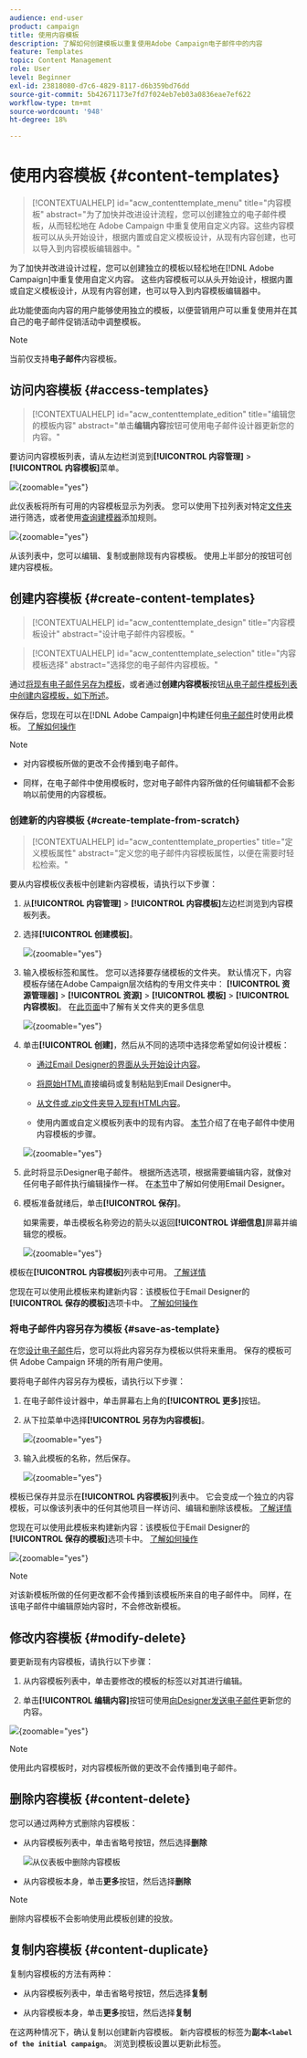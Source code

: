 ```yaml
---
audience: end-user
product: campaign
title: 使用内容模板
description: 了解如何创建模板以重复使用Adobe Campaign电子邮件中的内容
feature: Templates
topic: Content Management
role: User
level: Beginner
exl-id: 23818080-d7c6-4829-8117-d6b359bd76dd
source-git-commit: 5b42671173e7fd7f024eb7eb03a0836eae7ef622
workflow-type: tm+mt
source-wordcount: '948'
ht-degree: 18%

---
```


# 使用内容模板 {#content-templates}

>[!CONTEXTUALHELP]
>id="acw_contenttemplate_menu"
>title="内容模板"
>abstract="为了加快并改进设计流程，您可以创建独立的电子邮件模板，从而轻松地在 Adobe Campaign 中重复使用自定义内容。这些内容模板可以从头开始设计，根据内置或自定义模板设计，从现有内容创建，也可以导入到内容模板编辑器中。"

为了加快并改进设计过程，您可以创建独立的模板以轻松地在[!DNL Adobe Campaign]中重复使用自定义内容。 这些内容模板可以从头开始设计，根据内置或自定义模板设计，从现有内容创建，也可以导入到内容模板编辑器中。

此功能使面向内容的用户能够使用独立的模板，以便营销用户可以重复使用并在其自己的电子邮件促销活动中调整模板。

>[!NOTE]
>
>当前仅支持&#x200B;**电子邮件**&#x200B;内容模板。

## 访问内容模板 {#access-templates}

>[!CONTEXTUALHELP]
>id="acw_contenttemplate_edition"
>title="编辑您的模板内容"
>abstract="单击&#x200B;**编辑内容**&#x200B;按钮可使用电子邮件设计器更新您的内容。"

要访问内容模板列表，请从左边栏浏览到&#x200B;**[!UICONTROL 内容管理]** > **[!UICONTROL 内容模板]**&#x200B;菜单。

![](assets/content-template-list.png){zoomable="yes"}

此仪表板将所有可用的内容模板显示为列表。 您可以使用下拉列表对特定[文件夹](../get-started/permissions.md#folders)进行筛选，或者使用[查询建模器](../query/query-modeler-overview.md)添加规则。

![](assets/content-template-list-filters.png){zoomable="yes"}

从该列表中，您可以编辑、复制或删除现有内容模板。 使用上半部分的按钮可创建内容模板。


## 创建内容模板 {#create-content-templates}

>[!CONTEXTUALHELP]
>id="acw_contenttemplate_design"
>title="内容模板设计"
>abstract="设计电子邮件内容模板。"

>[!CONTEXTUALHELP]
>id="acw_contenttemplate_selection"
>title="内容模板选择"
>abstract="选择您的电子邮件内容模板。"

通过[将现有电子邮件另存为模板](#save-as-template)，或者通过&#x200B;**创建内容模板**&#x200B;按钮[从电子邮件模板列表中创建内容模板，如下所述](#create-template-from-scratch)。

保存后，您现在可以在[!DNL Adobe Campaign]中构建任何[电子邮件](../email/create-email.md)时使用此模板。 [了解如何操作](use-email-templates.md)

>[!NOTE]
>
>* 对内容模板所做的更改不会传播到电子邮件。
>
>* 同样，在电子邮件中使用模板时，您对电子邮件内容所做的任何编辑都不会影响以前使用的内容模板。

### 创建新的内容模板 {#create-template-from-scratch}

>[!CONTEXTUALHELP]
>id="acw_contenttemplate_properties"
>title="定义模板属性"
>abstract="定义您的电子邮件内容模板属性，以便在需要时轻松检索。"

要从内容模板仪表板中创建新内容模板，请执行以下步骤：

1. 从&#x200B;**[!UICONTROL 内容管理]** > **[!UICONTROL 内容模板]**&#x200B;左边栏浏览到内容模板列表。

1. 选择&#x200B;**[!UICONTROL 创建模板]**。

   ![](assets/content-template-create.png){zoomable="yes"}

1. 输入模板标签和属性。 您可以选择要存储模板的文件夹。 默认情况下，内容模板存储在Adobe Campaign层次结构的专用文件夹中： **[!UICONTROL 资源管理器]** > **[!UICONTROL 资源]** > **[!UICONTROL 模板]** > **[!UICONTROL 内容模板]**。 在[此页面](../get-started/permissions.md#folders)中了解有关文件夹的更多信息

   ![](assets/content-template-details.png){zoomable="yes"}

1. 单击&#x200B;**[!UICONTROL 创建]**，然后从不同的选项中选择您希望如何设计模板：

   * [通过Email Designer的界面从头开始设计内容](create-email-content.md)。

   * [将原始HTML](code-content.md)直接编码或复制粘贴到Email Designer中。

   * [从文件或.zip文件夹导入现有HTML内容](existing-content.md)。

   * 使用内置或自定义模板列表中的现有内容。 [本节](use-email-templates.md)介绍了在电子邮件中使用内容模板的步骤。

   ![](assets/email_designer-templates.png){zoomable="yes"}

1. 此时将显示Designer电子邮件。 根据所选选项，根据需要编辑内容，就像对任何电子邮件执行编辑操作一样。 在[本节](get-started-email-designer.md)中了解如何使用Email Designer。

   <!--You can test your content if needed. [Learn how](#test-template)-->

1. 模板准备就绪后，单击&#x200B;**[!UICONTROL 保存]**。

   如果需要，单击模板名称旁边的箭头以返回&#x200B;**[!UICONTROL 详细信息]**&#x200B;屏幕并编辑您的模板。

   ![](assets/content-template-save-back.png){zoomable="yes"}

模板在&#x200B;**[!UICONTROL 内容模板]**&#x200B;列表中可用。 [了解详情](#access-templates)

您现在可以使用此模板来构建新内容：该模板位于Email Designer的&#x200B;**[!UICONTROL 保存的模板]**&#x200B;选项卡中。 [了解如何操作](use-email-templates.md)

### 将电子邮件内容另存为模板 {#save-as-template}

在您[设计电子邮件](create-email-content.md)后，您可以将此内容另存为模板以供将来重用。 保存的模板可供 Adobe Campaign 环境的所有用户使用。

要将电子邮件内容另存为模板，请执行以下步骤：

1. 在电子邮件设计器中，单击屏幕右上角的&#x200B;**[!UICONTROL 更多]**&#x200B;按钮。

1. 从下拉菜单中选择&#x200B;**[!UICONTROL 另存为内容模板]**。

   ![](assets/email_designer-save-template.png){zoomable="yes"}

1. 输入此模板的名称，然后保存。

   ![](assets/email_designer-template-name.png){zoomable="yes"}

模板已保存并显示在&#x200B;**[!UICONTROL 内容模板]**&#x200B;列表中。 它会变成一个独立的内容模板，可以像该列表中的任何其他项目一样访问、编辑和删除该模板。 [了解详情](#access-manage-templates)

您现在可以使用此模板来构建新内容：该模板位于Email Designer的&#x200B;**[!UICONTROL 保存的模板]**&#x200B;选项卡中。 [了解如何操作](use-email-templates.md)

![](assets/email_designer-saved-template.png){zoomable="yes"}


>[!NOTE]
>
>对该新模板所做的任何更改都不会传播到该模板所来自的电子邮件中。 同样，在该电子邮件中编辑原始内容时，不会修改新模板。

<!--

Test your content template {#test-template}

You can test the rendering of any email content template, whether created from scratch or from an email. To do so, follow the steps below.

1. Access the content template list.

1. Click **[!UICONTROL Edit content]** from the **[!UICONTROL Template properties]**.

1. Click **[!UICONTROL Simulate Content]** and select a test profile to check your email rendering. You can choose the desktop or mobile view.

1. You can send a proof to test your content and have it approved by some internal users before using it. To do so, click the **[!UICONTROL Send proof]** button and follow the steps described in .

-->


## 修改内容模板 {#modify-delete}

要更新现有内容模板，请执行以下步骤：

1. 从内容模板列表中，单击要修改的模板的标签以对其进行编辑。

1. 单击&#x200B;**[!UICONTROL 编辑内容]**&#x200B;按钮可使用[向Designer发送电子邮件](get-started-email-designer.md)更新您的内容。

![](assets/content-template-edition.png){zoomable="yes"}

>[!NOTE]
>
>使用此内容模板时，对内容模板所做的更改不会传播到电子邮件。

## 删除内容模板 {#content-delete}

您可以通过两种方式删除内容模板：

* 从内容模板列表中，单击省略号按钮，然后选择&#x200B;**删除**

  ![从仪表板中删除内容模板](assets/content-template-list-delete.png)

* 从内容模板本身，单击&#x200B;**更多**&#x200B;按钮，然后选择&#x200B;**删除**


>[!NOTE]
>
>删除内容模板不会影响使用此模板创建的投放。


## 复制内容模板 {#content-duplicate}

复制内容模板的方法有两种：

* 从内容模板列表中，单击省略号按钮，然后选择&#x200B;**复制**

* 从内容模板本身，单击&#x200B;**更多**&#x200B;按钮，然后选择&#x200B;**复制**

在这两种情况下，确认复制以创建新内容模板。 新内容模板的标签为&#x200B;**副本`<label of the initial campaign`**。 浏览到模板设置以更新此标签。


